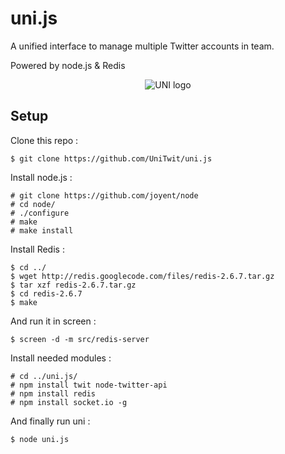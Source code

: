 uni.js
======

A unified interface to manage multiple Twitter accounts in team.

Powered by node.js & Redis

<p align="center">
  <img src="https://raw.github.com/UniTwit/uni.js/master/public/img/uni_487x230.png" alt="UNI logo"/>
</p>

## Setup


Clone this repo : 

	$ git clone https://github.com/UniTwit/uni.js

Install node.js : 

	# git clone https://github.com/joyent/node
	# cd node/
	# ./configure
	# make
	# make install

Install Redis : 

	$ cd ../
	$ wget http://redis.googlecode.com/files/redis-2.6.7.tar.gz
	$ tar xzf redis-2.6.7.tar.gz
	$ cd redis-2.6.7
	$ make

And run it in screen :

	$ screen -d -m src/redis-server

Install needed modules : 

	# cd ../uni.js/
	# npm install twit node-twitter-api
	# npm install redis
	# npm install socket.io -g

And finally run uni : 

	$ node uni.js
